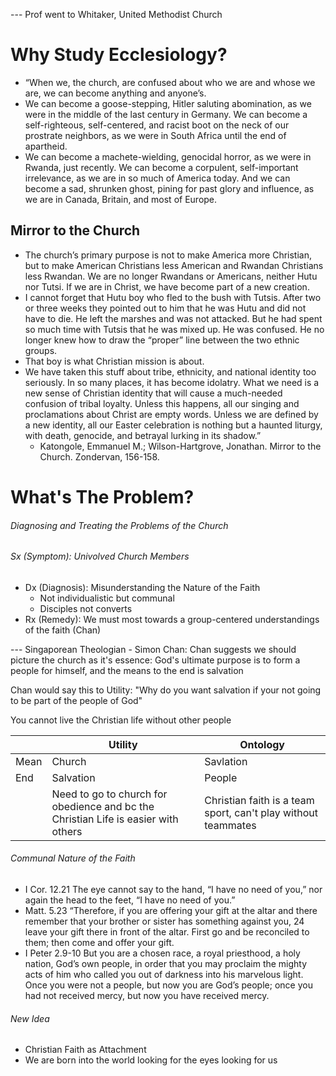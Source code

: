 --- Prof went to Whitaker, United Methodist Church

# Why Study Ecclesiology?
- “When we, the church, are confused about who we are and whose we are, we can become anything and anyone’s.  
- We can become a goose-stepping, Hitler saluting abomination, as we were in the middle of the last century in Germany. We can become a self-righteous, self-centered, and racist boot on the neck of our prostrate neighbors, as we were in South Africa until the end of apartheid.
- We can become a machete-wielding, genocidal horror, as we were in Rwanda, just recently. We can become a corpulent, self-important irrelevance, as we are in so much of America today. And we can become a sad, shrunken ghost, pining for past glory and influence, as we are in Canada, Britain, and most of Europe.

## Mirror to the Church
- The church’s primary purpose is not to make America more Christian, but to make American Christians less American and Rwandan Christians less Rwandan. We are no longer Rwandans or Americans, neither Hutu nor Tutsi. If we are in Christ, we have become part of a new creation. 
- I cannot forget that Hutu boy who fled to the bush with Tutsis. After two or three weeks they pointed out to him that he was Hutu and did not have to die. He left the marshes and was not attacked. But he had spent so much time with Tutsis that he was mixed up. He was confused. He no longer knew how to draw the “proper” line between the two ethnic groups.
- That boy is what Christian mission is about. 
- We have taken this stuff about tribe, ethnicity, and national identity too seriously. In so many places, it has become idolatry. What we need is a new sense of Christian identity that will cause a much-needed confusion of tribal loyalty. Unless this happens, all our singing and proclamations about Christ are empty words. Unless we are defined by a new identity, all our Easter celebration is nothing but a haunted liturgy, with death, genocide, and betrayal lurking in its shadow.”  
	- Katongole, Emmanuel M.; Wilson-Hartgrove, Jonathan. Mirror to the Church. Zondervan, 156-158.

# What's The Problem?
###### Diagnosing and Treating the Problems of the Church

###### Sx (Symptom): Univolved Church Members
- Dx (Diagnosis): Misunderstanding the Nature of the Faith
	- Not individualistic but communal
	- Disciples not converts
- Rx (Remedy): We must most towards a group-centered understandings of the faith (Chan)

--- Singaporean Theologian - Simon Chan: 
Chan suggests we should picture the church as it's essence: God's ultimate purpose is to form a people for himself, and the means to the end is salvation

Chan would say this to Utility: "Why do you want salvation if your not going to be part of the people of God"

You cannot live the Christian life without other people

|      | Utility                                                                            | Ontology                                                      |
| ---- | ---------------------------------------------------------------------------------- | ------------------------------------------------------------- |
| Mean | Church                                                                             | Savlation                                                     |
| End  | Salvation                                                                          | People                                                        |
|      | Need to go to church for obedience and bc the Christian Life is easier with others | Christian faith is a team sport, can't play without teammates |

###### Communal Nature of the Faith
- I Cor. 12.21 The eye cannot say to the hand, “I have no need of you,” nor again the head to the feet, “I have no need of you.”
- Matt. 5.23 “Therefore, if you are offering your gift at the altar and there remember that your brother or sister has something against you, 24 leave your gift there in front of the altar. First go and be reconciled to them; then come and offer your gift.
- I Peter 2.9-10 But you are a chosen race, a royal priesthood, a holy nation, God’s own people, in order that you may proclaim the mighty acts of him who called you out of darkness into his marvelous light. Once you were not a people, but now you are God’s people; once you had not received mercy, but now you have received mercy.

###### New Idea
- Christian Faith as Attachment
- We are born into the world looking for the eyes looking for us